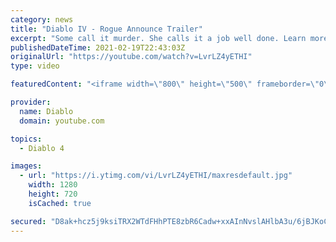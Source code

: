 ```yaml
---
category: news
title: "Diablo IV - Rogue Announce Trailer"
excerpt: "Some call it murder. She calls it a job well done. Learn more at Diablo4.com The Rogue is the newest addition to the Diablo IV campfire, combining range and ..."
publishedDateTime: 2021-02-19T22:43:03Z
originalUrl: "https://youtube.com/watch?v=LvrLZ4yETHI"
type: video

featuredContent: "<iframe width=\"800\" height=\"500\" frameborder=\"0\" src=\"https://www.youtube.com/embed/LvrLZ4yETHI\" allow=\"accelerometer; autoplay; encrypted-media; gyroscope; picture-in-picture\" allowfullscreen></iframe>"

provider:
  name: Diablo
  domain: youtube.com

topics:
  - Diablo 4

images:
  - url: "https://i.ytimg.com/vi/LvrLZ4yETHI/maxresdefault.jpg"
    width: 1280
    height: 720
    isCached: true

secured: "D8ak+hcz5j9ksiTRX2WTdFHhPTE8zbR6Cadw+xxAInNvslAHlbA3u/6jBJKoCUDMLwbqtHSx0NxLWC0NUC6hhce+4qr1+v0J/C/aSyeZZZIspHmj1vayuwLYzD/mXDZ2cxFXPf3Bm9J6Fzf7Vg351lJ+hJ8jsMiZk9DFNI50qRTsJJPoheX5jJiv4oGAJaiubnY8szdCug+KuSgVe1BGCLnUxLi5AheFeUtLI3Q3X2/B0UhWWLqnYYP3yn/zh8MTqjcuJQ8kn0ZZPh969o+xrXjco8RJsEJXJ2SCwxmfxwoX1UATBnOrP9ZCx8x4u8qIXFWOluptvd8S7yE9CA9DByD9dUcqOpvqLcPbW1tJzj9Zmn3qvezj1eIdDuUaGSpAmRLkXylQN2rjwaXRbRNXZqZXXDtgGRs04usjgIok+w71ksGsrIeHREYsNMkWIWvF;yhLB/+Bb33U75mXiX9VK0g=="
---
```



